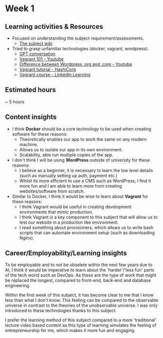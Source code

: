 # Week 1

## Learning activities & Resources
- Focused on understanding the subject requirement/assessments.
    - [The subject wiki](https://github.com/CP3402/subject/wiki)
- Tried to grasp unfamiliar technologies (docker, vagrant, wordpress).
    - [GPT conversation](https://chatgpt.com/share/67959f2b-0f74-8012-93f1-18f66bcdde6d)
    - [Vagrant 101 - Youtube](https://www.youtube.com/watch?v=a6W1hF9CgDQ)
    - [Difference between Wordpress .org and .com - Youtube](https://www.youtube.com/watch?v=kD_Db3TCno0&t=290s)
    - [Vagrant tutorial - HashiCorp](https://developer.hashicorp.com/vagrant/tutorials)
    - [Vagrant course - LinkedIn Learning](https://www.linkedin.com/learning-login/share?account=2223545&forceAccount=false&redirect=https%3A%2F%2Fwww.linkedin.com%2Flearning%2Flearning-vagrant%3Ftrk%3Dshare_ent_url%26shareId%3DNDR0NdkoRvS6BQqNBDfe6g%253D%253D)
    
## Estimated hours
~ 5 hours

## Content insights
- I think **Docker** should be a core technology to be used when creating software for these reasons:
    - Theoretically enables our app to work the same on any modern machine.
    - Allows us to isolate our app in its own environment.
    - Scalability, able run multiple copies of the app. 
- I don't think I will be using **WordPress** outside of university for these reasons:
    - I believe as a beginner, it is necessary to learn the low level details (such as manually setting up auth, payment etc.)
    - Whilst its more efficient to use a CMS such as WordPress, I find it more fun and I am able to learn more from creating websites/software from scratch.
- Similar to Docker, I think it would be wise to learn about **Vagrant** for these reasons:
    - I think Vagrant would be useful in creating development environments that mimic production.
    - I think Vagrant is a key component to this subject that will allow us to test our website in a production like environment.
    - I read something about provisioners, which allows us to write bash scripts that can automate environment setup (such as downloading Nginx).

## Career/Employability/Learning insights
To be employable and to not be obselete within the next few years due to AI, I think it would be imperative to learn about the 'harder'/'less fun' parts of the tech world such as DevOps. As these are the type of work that might be replaced the longest, compared to front-end, back-end and database engineering.

Within the first week of this subject, it has become clear to me that I know less than what I don't know. This feeling can be compared to the observable universe in contrast to the theories of the unobservable universe.  I was only introduced to these technologies thanks to this subject.

I prefer the learning method of this subject compared to a more 'traditional' lecture video based content as this type of learning simulates the feeling of entrepreneurship for me, which makes it more fun and engaging.
